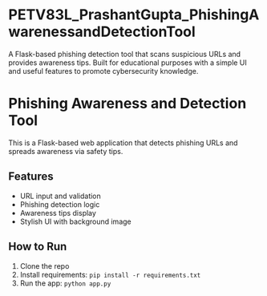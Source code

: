# PETV83L_PrashantGupta_PhishingAwarenessandDetectionTool
A Flask-based phishing detection tool that scans suspicious URLs and provides awareness tips. Built for educational purposes with a simple UI and useful features to promote cybersecurity knowledge.




# Phishing Awareness and Detection Tool

This is a Flask-based web application that detects phishing URLs and spreads awareness via safety tips.

## Features
- URL input and validation
- Phishing detection logic
- Awareness tips display
- Stylish UI with background image

## How to Run
1. Clone the repo
2. Install requirements: `pip install -r requirements.txt`
3. Run the app: `python app.py`
